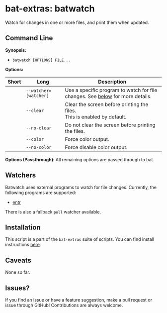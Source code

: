 # bat-extras: batwatch

Watch for changes in one or more files, and print them when updated.



## Command Line

**Synopsis:**

- `batwatch [OPTIONS] FILE... `



**Options:**

| Short | Long                  | Description                                                  |
| ----- | --------------------- | ------------------------------------------------------------ |
|       | `--watcher=[watcher]` | Use a specific program to watch for file changes. See [below](#watchers) for more details. |
|       | `--clear`             | Clear the screen before printing the files.<br />This is enabled by default. |
|       | `--no-clear`          | Do not clear the screen before printing the files.           |
|       | `--color`             | Force color output.                                          |
|       | `--no-color`          | Force disable color output.                                  |



**Options (Passthrough)**:
All remaining options are passed through to bat.



## Watchers

Batwatch uses external programs to watch for file changes.
Currently, the following programs are supported:

- [entr](http://entrproject.org/)

There is also a fallback `poll` watcher available.



## Installation

This script is a part of the `bat-extras` suite of scripts. You can find install instructions [here](../README.md#installation).



## Caveats

None so far.



## Issues?

If you find an issue or have a feature suggestion, make a pull request or issue through GitHub!
Contributions are always welcome.